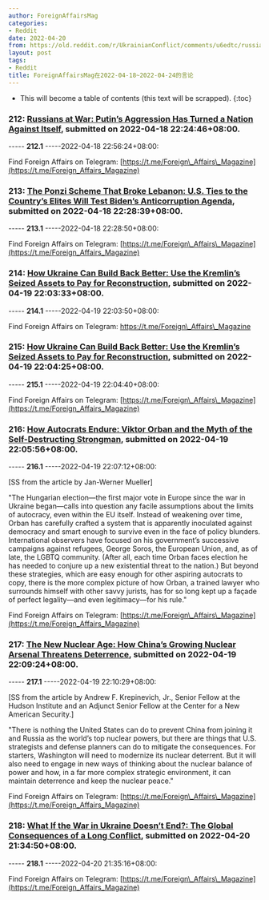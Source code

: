 ```yaml
---
author: ForeignAffairsMag
categories:
- Reddit
date: 2022-04-20
from: https://old.reddit.com/r/UkrainianConflict/comments/u6edtc/russians_at_war_putins_aggression_has_turned_a/
layout: post
tags:
- Reddit
title: ForeignAffairsMag在2022-04-18~2022-04-24的言论
---
```


* This will become a table of contents (this text will be scrapped).
{:toc}

### 212: [Russians at War: Putin’s Aggression Has Turned a Nation Against Itself](https://old.reddit.com/r/UkrainianConflict/comments/u6edtc/russians_at_war_putins_aggression_has_turned_a/), submitted on 2022-04-18 22:24:46+08:00.

----- __212.1__ -----2022-04-18 22:56:24+08:00:

Find Foreign Affairs on Telegram: [https://t.me/Foreign\_Affairs\_Magazine](https://t.me/Foreign_Affairs_Magazine)

### 213: [The Ponzi Scheme That Broke Lebanon: U.S. Ties to the Country’s Elites Will Test Biden’s Anticorruption Agenda](https://old.reddit.com/r/lebanon/comments/u6egqj/the_ponzi_scheme_that_broke_lebanon_us_ties_to/), submitted on 2022-04-18 22:28:39+08:00.

----- __213.1__ -----2022-04-18 22:28:50+08:00:

Find Foreign Affairs on Telegram: [https://t.me/Foreign\_Affairs\_Magazine](https://t.me/Foreign_Affairs_Magazine)

### 214: [How Ukraine Can Build Back Better: Use the Kremlin’s Seized Assets to Pay for Reconstruction](https://old.reddit.com/r/UkrainianConflict/comments/u75xah/how_ukraine_can_build_back_better_use_the/), submitted on 2022-04-19 22:03:33+08:00.

----- __214.1__ -----2022-04-19 22:03:50+08:00:

Find Foreign Affairs on Telegram: https://t.me/Foreign\_Affairs\_Magazine

### 215: [How Ukraine Can Build Back Better: Use the Kremlin’s Seized Assets to Pay for Reconstruction](https://old.reddit.com/r/ukraine/comments/u75y06/how_ukraine_can_build_back_better_use_the/), submitted on 2022-04-19 22:04:25+08:00.

----- __215.1__ -----2022-04-19 22:04:40+08:00:

Find Foreign Affairs on Telegram: [https://t.me/Foreign\_Affairs\_Magazine](https://t.me/Foreign_Affairs_Magazine)

### 216: [How Autocrats Endure: Viktor Orban and the Myth of the Self-Destructing Strongman](https://old.reddit.com/r/geopolitics/comments/u75z6b/how_autocrats_endure_viktor_orban_and_the_myth_of/), submitted on 2022-04-19 22:05:56+08:00.

----- __216.1__ -----2022-04-19 22:07:12+08:00:

\[SS from the article by Jan-Werner Mueller\]

"The Hungarian election—the first major vote in Europe since the war in Ukraine began—calls into question any facile assumptions about the limits of autocracy, even within the EU itself. Instead of weakening over time, Orban has carefully crafted a system that is apparently inoculated against democracy and smart enough to survive even in the face of policy blunders. International observers have focused on his government’s successive campaigns against refugees, George Soros, the European Union, and, as of late, the LGBTQ community. (After all, each time Orban faces election he has needed to conjure up a new existential threat to the nation.) But beyond these strategies, which are easy enough for other aspiring autocrats to copy, there is the more complex picture of how Orban, a trained lawyer who surrounds himself with other savvy jurists, has for so long kept up a façade of perfect legality—and even legitimacy—for his rule."

Find Foreign Affairs on Telegram: [https://t.me/Foreign\_Affairs\_Magazine](https://t.me/Foreign_Affairs_Magazine)

### 217: [The New Nuclear Age: How China’s Growing Nuclear Arsenal Threatens Deterrence](https://old.reddit.com/r/TrueReddit/comments/u761v1/the_new_nuclear_age_how_chinas_growing_nuclear/), submitted on 2022-04-19 22:09:24+08:00.

----- __217.1__ -----2022-04-19 22:10:29+08:00:

\[SS from the article by Andrew F. Krepinevich, Jr., Senior Fellow at the Hudson Institute and an Adjunct Senior Fellow at the Center for a New American Security.\]

"There is nothing the United States can do to prevent China from joining it and Russia as the world’s top nuclear powers, but there are things that U.S. strategists and defense planners can do to mitigate the consequences. For starters, Washington will need to modernize its nuclear deterrent. But it will also need to engage in new ways of thinking about the nuclear balance of power and how, in a far more complex strategic environment, it can maintain deterrence and keep the nuclear peace."  


Find Foreign Affairs on Telegram: [https://t.me/Foreign\_Affairs\_Magazine](https://t.me/Foreign_Affairs_Magazine)

### 218: [What If the War in Ukraine Doesn’t End?: The Global Consequences of a Long Conflict](https://old.reddit.com/r/UkrainianConflict/comments/u7wnq4/what_if_the_war_in_ukraine_doesnt_end_the_global/), submitted on 2022-04-20 21:34:50+08:00.

----- __218.1__ -----2022-04-20 21:35:16+08:00:

Find Foreign Affairs on Telegram: [https://t.me/Foreign\_Affairs\_Magazine](https://t.me/Foreign_Affairs_Magazine)

